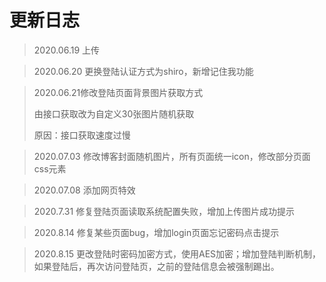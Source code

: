 # 更新日志
> 2020.06.19 上传

> 2020.06.20 更换登陆认证方式为shiro，新增记住我功能

> 2020.06.21修改登陆页面背景图片获取方式
>
> 由接口获取改为自定义30张图片随机获取
>
> 原因：接口获取速度过慢

> 2020.07.03 修改博客封面随机图片，所有页面统一icon，修改部分页面css元素

> 2020.07.08 添加网页特效

> 2020.7.31 修复登陆页面读取系统配置失败，增加上传图片成功提示

> 2020.8.14 修复某些页面bug，增加login页面忘记密码点击提示

> 2020.8.15 更改登陆时密码加密方式，使用AES加密；增加登陆判断机制，如果登陆后，再次访问登陆页，之前的登陆信息会被强制踢出。